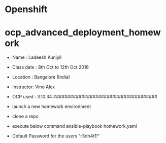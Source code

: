# Openshift
# ocp_advanced_deployment_homework
* Name : Ladeesh Kuniyil
* Class date : 8th Oct to 12th Oct 2018
* Location : Bangalore (India)
* Instructor: Vino Alex
* OCP used : 3.10.34
#####################################
* launch a new homework environment
* clone a repo
* execute below command
  ansible-playbook homework.yaml

* Default Password for the users "r3dh4t1!"
